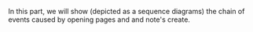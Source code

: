 In this part, we will show (depicted as a sequence diagrams) the chain of events caused by opening pages and and note's create.